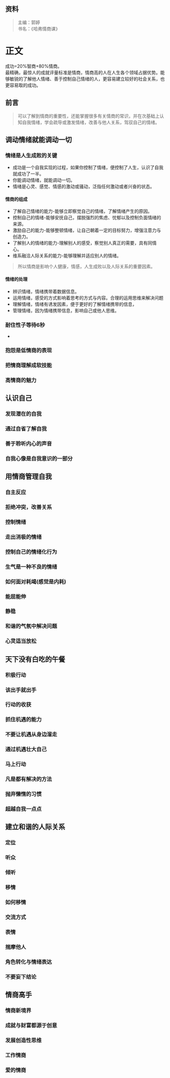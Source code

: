 ## 资料
> 主编：郭婷 <br>
> 书名：《哈弗情商课》
# 正文
成功=20%智商+80%情商。<br>
最精确，最惊人的成就评量标准是情商，情商高的人在人生各个领域占据优势。能够敏锐的了解他人情绪、善于控制自己情绪的人，更容易建立较好的社会关系，也更容易取的成功。
## 前言
> 可以了解到情商的重要性，还能掌握很多有关情商的常识，并在次基础上认知自我情绪，学会疏导或激发情绪，改善与他人关系，驾驭自己的情绪。

## 调动情绪就能调动一切
### 情绪是人生成败的关键
* 成功是一个自我实现的过程，如果你控制了情绪，便控制了人生，认识了自我就成功了一半。
* 你能调动情绪，就能调动一切。
* 情绪是心灵、感觉、情感的激动或骚动，泛指任何激动或者兴奋的状态。
#### 情商的组成
* 了解自己情绪的能力-能够立即察觉自己的情绪，了解情绪产生的原因。
* 控制自己的情绪-能够安抚自己，摆脱强烈的焦虑、忧郁以及控制负面情绪的来源。
* 激励自己的能力-能够整顿情绪，让自己朝着一定的目标努力，增强注意力与创造力。
* 了解别人的情绪的能力-理解别人的感受，察觉别人真正的需要，具有同情心。
* 维系融洽人际关系的能力-能够理解并适应别人的情绪。
> 所以情商是影响个人健康，情感，人生成败以及人际关系的重要因素。
#### 情绪的处理
* 辨识情绪，情绪携带着数据信息。
* 运用情绪，感受的方式影响着思考的方式与内容。合理的运用思维来解决问题
* 理解情绪，情绪有诱发因素，便于更好的了解情绪携带的信息，
* 管理情绪，因为情绪携带信息，影响自己或他人思维。
### 耐住性子等待6秒
* 
### 抱怨是低情商的表现
### 把情商理解成软技能
### 高情商的魅力

## 认识自己
### 发现潜在的自我
### 通过自省了解自我
### 善于聆听内心的声音
### 自我心像是自我意识的一部分

## 用情商管理自我
### 自主反应
### 拒绝冲突，改善关系
### 控制情绪
### 走出消极的情绪
### 控制自己的情绪化行为
### 生气是一种不良的情绪
### 如何面对耗竭(感觉是内耗)
### 能屈能伸
### 静稳
### 和谐的气氛中解决问题
### 心灵适当放松

## 天下没有白吃的午餐
### 积极行动
### 该出手就出手
### 行动的收获
### 抓住机遇的能力
### 不要让机遇从身边溜走
### 通过机遇壮大自己
### 马上行动
### 凡是都有解决的方法 
### 抛弃懒惰的习惯
### 超越自我一点点

## 建立和谐的人际关系
### 定位
### 听众
### 倾听
### 移情
### 如何移情
### 交流方式
### 表情
### 揣摩他人
### 角色转化与情绪表达
### 不要妄下结论

## 情商高手
### 情商新境界
### 成就与财富都源于创意
### 发展创造性思维
### 工作情商
### 爱的情商 

